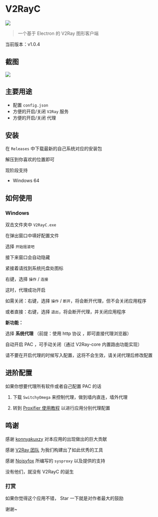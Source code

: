 # V2RayC
![](https://github.com/Chlience/V2RayC/blob/master/img/head.png?raw=true)

> 一个基于 Electron 的 V2Ray 图形客户端

当前版本：v1.0.4

## 截图

[![](https://i.loli.net/2018/10/15/5bc438085ff11.png)](https://i.loli.net/2018/10/15/5bc438085ff11.png)

## 主要用途

* 配置 `config.json`
* 方便的开启/关闭 `V2Ray` 服务
* 方便的开启/关闭 代理

## 安装

在 `Releases` 中下载最新的自己系统对应的安装包

解压到你喜欢的位置即可

现阶段支持

* Windows 64

## 如何使用

### Windows
双击文件夹中 `V2RayC.exe`

在弹出窗口中填好配置文件

选择 `开始摇滚吧`

接下来窗口会自动隐藏

紧接着请找到系统托盘处图标

右键，选择 `操作` / `连接`

这时，代理成功开启

如需关闭：右键，选择 `操作` / `断开`，将会断开代理，但不会关闭应用程序

或者直接：右键，选择 `退出`，将会断开代理，并关闭应用程序

**新功能：**

选择 **系统代理** （前提：使用 http 协议 ，即可直接代理浏览器）

自动开启 PAC ，可手动关闭（通过 V2Ray-core 内置路由功能实现）

请不要在开启代理的时候写入配置，这将不会生效，请关闭代理后修改配置

## 进阶配置
如果你想要代理所有软件或者自己配置 PAC 的话

1. 下载 `SwitchyOmega` 来控制代理，做到墙内直连，墙外代理

2. 转到 [Proxifier 使用教程](https://chlience.com/archives/634) 以进行应用分别代理配置

## 鸣谢
感谢 [konnyakuxzy](https://github.com/konnyakuxzy) 对本应用的出现做出的巨大贡献

感谢 [V2Ray 团队](https://github.com/v2ray) 为我们构建出了如此优秀的工具

感谢 [Noisyfox](https://github.com/Noisyfox) 所编写的 `sysproxy` 以及提供的支持

没有他们，就没有 V2RayC 的诞生

### 打赏
如果你觉得这个应用不错， Star 一下就是对作者最大的鼓励

谢谢~